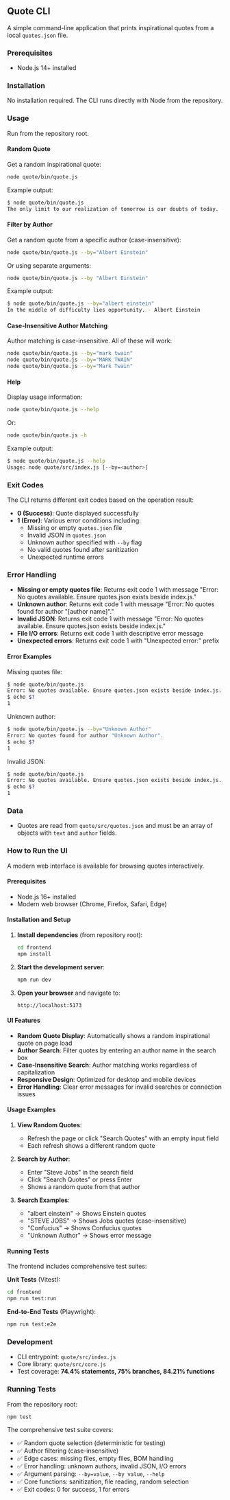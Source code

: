 ## Quote CLI

A simple command-line application that prints inspirational quotes from a local `quotes.json` file.

### Prerequisites

- Node.js 14+ installed

### Installation

No installation required. The CLI runs directly with Node from the repository.

### Usage

Run from the repository root.

#### Random Quote

Get a random inspirational quote:

```bash
node quote/bin/quote.js
```

Example output:
```bash
$ node quote/bin/quote.js
The only limit to our realization of tomorrow is our doubts of today. - Franklin D. Roosevelt
```

#### Filter by Author

Get a random quote from a specific author (case-insensitive):

```bash
node quote/bin/quote.js --by="Albert Einstein"
```

Or using separate arguments:

```bash
node quote/bin/quote.js --by "Albert Einstein"
```

Example output:
```bash
$ node quote/bin/quote.js --by="albert einstein"
In the middle of difficulty lies opportunity. - Albert Einstein
```

#### Case-Insensitive Author Matching

Author matching is case-insensitive. All of these will work:

```bash
node quote/bin/quote.js --by="mark twain"
node quote/bin/quote.js --by="MARK TWAIN"
node quote/bin/quote.js --by="Mark Twain"
```

#### Help

Display usage information:

```bash
node quote/bin/quote.js --help
```

Or:

```bash
node quote/bin/quote.js -h
```

Example output:
```bash
$ node quote/bin/quote.js --help
Usage: node quote/src/index.js [--by=<author>]
```

### Exit Codes

The CLI returns different exit codes based on the operation result:

- **0 (Success)**: Quote displayed successfully
- **1 (Error)**: Various error conditions including:
  - Missing or empty `quotes.json` file
  - Invalid JSON in `quotes.json`
  - Unknown author specified with `--by` flag
  - No valid quotes found after sanitization
  - Unexpected runtime errors

### Error Handling

- **Missing or empty quotes file**: Returns exit code 1 with message "Error: No quotes available. Ensure quotes.json exists beside index.js."
- **Unknown author**: Returns exit code 1 with message "Error: No quotes found for author \"[author name]\"."
- **Invalid JSON**: Returns exit code 1 with message "Error: No quotes available. Ensure quotes.json exists beside index.js."
- **File I/O errors**: Returns exit code 1 with descriptive error message
- **Unexpected errors**: Returns exit code 1 with "Unexpected error:" prefix

#### Error Examples

Missing quotes file:
```bash
$ node quote/bin/quote.js
Error: No quotes available. Ensure quotes.json exists beside index.js.
$ echo $?
1
```

Unknown author:
```bash
$ node quote/bin/quote.js --by="Unknown Author"
Error: No quotes found for author "Unknown Author".
$ echo $?
1
```

Invalid JSON:
```bash
$ node quote/bin/quote.js
Error: No quotes available. Ensure quotes.json exists beside index.js.
$ echo $?
1
```

### Data

- Quotes are read from `quote/src/quotes.json` and must be an array of objects with `text` and `author` fields.

### How to Run the UI

A modern web interface is available for browsing quotes interactively.

#### Prerequisites

- Node.js 16+ installed
- Modern web browser (Chrome, Firefox, Safari, Edge)

#### Installation and Setup

1. **Install dependencies** (from repository root):
   ```bash
   cd frontend
   npm install
   ```

2. **Start the development server**:
   ```bash
   npm run dev
   ```

3. **Open your browser** and navigate to:
   ```
   http://localhost:5173
   ```

#### UI Features

- **Random Quote Display**: Automatically shows a random inspirational quote on page load
- **Author Search**: Filter quotes by entering an author name in the search box
- **Case-Insensitive Search**: Author matching works regardless of capitalization
- **Responsive Design**: Optimized for desktop and mobile devices
- **Error Handling**: Clear error messages for invalid searches or connection issues

#### Usage Examples

1. **View Random Quotes**:
   - Refresh the page or click "Search Quotes" with an empty input field
   - Each refresh shows a different random quote

2. **Search by Author**:
   - Enter "Steve Jobs" in the search field
   - Click "Search Quotes" or press Enter
   - Shows a random quote from that author

3. **Search Examples**:
   - "albert einstein" → Shows Einstein quotes
   - "STEVE JOBS" → Shows Jobs quotes (case-insensitive)
   - "Confucius" → Shows Confucius quotes
   - "Unknown Author" → Shows error message

#### Running Tests

The frontend includes comprehensive test suites:

**Unit Tests** (Vitest):
```bash
cd frontend
npm run test:run
```

**End-to-End Tests** (Playwright):
```bash
npm run test:e2e
```

### Development

- CLI entrypoint: `quote/src/index.js`
- Core library: `quote/src/core.js`
- Test coverage: **74.4% statements, 75% branches, 84.21% functions**

### Running Tests

From the repository root:

```bash
npm test
```

The comprehensive test suite covers:

- ✅ Random quote selection (deterministic for testing)
- ✅ Author filtering (case-insensitive)
- ✅ Edge cases: missing files, empty files, BOM handling
- ✅ Error handling: unknown authors, invalid JSON, I/O errors
- ✅ Argument parsing: `--by=value`, `--by value`, `--help`
- ✅ Core functions: sanitization, file reading, random selection
- ✅ Exit codes: 0 for success, 1 for errors


